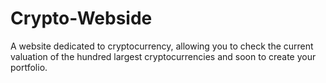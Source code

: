 # Crypto-Webside
A website dedicated to cryptocurrency,
allowing you to check the current valuation of the hundred largest cryptocurrencies and soon to create your portfolio.
